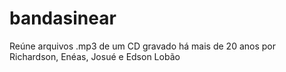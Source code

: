 # bandasinear
Reúne arquivos .mp3 de um CD gravado há mais de 20 anos por Richardson, Enéas, Josué e Edson Lobão
